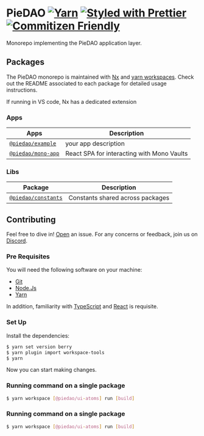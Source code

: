 # PieDAO [![Yarn](https://img.shields.io/badge/maintained%20with-yarn-2d8dbb.svg)](https://yarnpkg.com/) [![Styled with Prettier](https://img.shields.io/badge/code_style-prettier-ff69b4.svg)](https://prettier.io) [![Commitizen Friendly](https://img.shields.io/badge/commitizen-friendly-brightgreen.svg)](http://commitizen.github.io/cz-cli/)

Monorepo implementing the PieDAO application layer.

## Packages

The PieDAO monorepo is maintained with [Nx](https://nx.dev/getting-started/intro) and [yarn workspaces](https://yarnpkg.com/features/workspaces). Check out the README
associated to each package for detailed usage instructions.

If running in VS code, Nx has a dedicated extension

### Apps

| Apps                                        | Description                                                    |
| ---------------------------------------------- | -------------------------------------------------------------- |
| [`@piedao/example`](/apps/example)             | your app description                        |
| [`@piedao/mono-app`](/apps/mono-app)             | React SPA for interacting with Mono Vaults                        |

### Libs

| Package                                  | Description                                  |
| ---------------------------------------- | -------------------------------------------- |
| [`@piedao/constants`](/packages/constants) | Constants shared across packages        |

## Contributing

Feel free to dive in! [Open](https://github.com/pie-dao/monorepo/issues/new) an issue.
For any concerns or feedback, join us on [Discord](https://discord.piedao.org).

### Pre Requisites
You will need the following software on your machine:

- [Git](https://git-scm.com/downloads)
- [Node.Js](https://nodejs.org/en/download/)
- [Yarn](https://yarnpkg.com/getting-started/install)

In addition, familiarity with [TypeScript](https://typescriptlang.org/) and [React](https://reactjs.org/) is requisite.

### Set Up

Install the dependencies:

```bash
$ yarn set version berry 
$ yarn plugin import workspace-tools
$ yarn
```
Now you can start making changes.

### Running command on a single package
```bash
$ yarn workspace [@piedao/ui-atoms] run [build]
```

### Running command on a single package
```bash
$ yarn workspace [@piedao/ui-atoms] run [build]
```